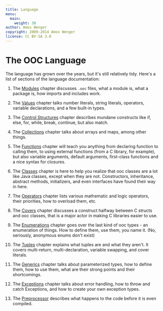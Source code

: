 ```yaml
---
title: Language
menu:
  main:
    weight: 30
author: Amos Wenger
copyright: 2009-2014 Amos Wenger
license: CC BY-SA 3.0
---
```


# The OOC Language

The language has grown over the years, but it's still relatively tidy.
Here's a list of sections of the language documentation:

 1. The [Modules](modules) chapter discusses `.ooc` files, what
    a module is, what a package is, how imports and includes work.

 2. The [Values](values) chapter talks number literals, string
    literals, operators, variable declarations, and a few built-in types.

 3. The [Control Structures](control-structures) chapter describes
    mundane constructs like if, else, for, while, break, continue, but also
    match.

 4. The [Collections](collections) chapter talks about
    arrays and maps, among other things.

 5. The [Functions](functions) chapter will teach you anything
    from declaring function to calling them, to using external functions
    (from a C library, for example), but also variable arguments, default
    arguments, first-class functions and a nice syntax for closures.

 6. The [Classes](classes) chapter is here to help you realize
    that ooc classes are a lot like Java classes, except when they are not.
    Constructors, inheritance, abstract methods, initializers, and even
    interfaces have found their way in here.

 7. The [Operators](operators) chapter lists various mathematic
    and logic operators, their priorities, how to overload them, etc.

 8. The [Covers](covers) chapter discusses a construct halfway
    between C structs and ooc classes, that is a major actor in making C
    libraries easier to use.

 9. The [Enumerations](enumerations) chapter goes over the last kind of ooc
    types - an enumeration of things. How to define them, use them, you
    name it. (No, seriously, anonymous enums don't exist)

 10. The [Tuples](tuples) chapter explains what tuples are and
    what they aren't. It covers multi-return, multi-declaration, variable
    swapping, and cover literals.

 11. The [Generics](generics) chapter talks about parameterized
    types, how to define them, how to use them, what are their strong points
    and their shortcomings.

 12. The [Exceptions](exceptions) chapter talks about error
    handling, how to throw and catch Exceptions, and how to create your own
    exception types.

 13. The [Preprocessor](preprocessor) describes what happens to
    the code before it is even compiled.
